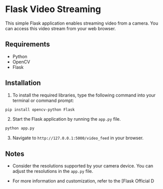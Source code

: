 # Flask Video Streaming

This simple Flask application enables streaming video from a camera. You can access this video stream from your web browser.

## Requirements

- Python
- OpenCV
- Flask

## Installation

1. To install the required libraries, type the following command into your terminal or command prompt:

```bash
pip install opencv-python Flask
```
 
2. Start the Flask application by running the `app.py` file.

```bash
python app.py
```

3. Navigate to `http://127.0.0.1:5000/video_feed` in your browser.

## Notes

- Consider the resolutions supported by your camera device. You can adjust the resolutions in the `app.py` file.

- For more information and customization, refer to the [Flask Official D
